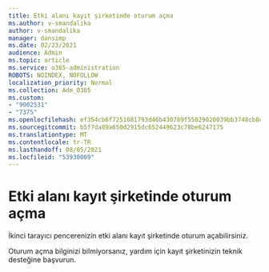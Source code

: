 ```yaml
---
title: Etki alanı kayıt şirketinde oturum açma
ms.author: v-smandalika
author: v-smandalika
manager: dansimp
ms.date: 02/23/2021
audience: Admin
ms.topic: article
ms.service: o365-administration
ROBOTS: NOINDEX, NOFOLLOW
localization_priority: Normal
ms.collection: Adm_O365
ms.custom:
- "9002531"
- "7375"
ms.openlocfilehash: ef354cb6f7251081793d46b430789f55029020039bb3748cb8ece3b951e787a2
ms.sourcegitcommit: b5f7da89a650d2915dc652449623c78be6247175
ms.translationtype: MT
ms.contentlocale: tr-TR
ms.lasthandoff: 08/05/2021
ms.locfileid: "53930009"
---
```

# <a name="sign-in-to-your-domain-registrar"></a>Etki alanı kayıt şirketinde oturum açma

İkinci tarayıcı pencerenizin etki alanı kayıt şirketinde oturum açabilirsiniz.

Oturum açma bilginizi bilmiyorsanız, yardım için kayıt şirketinizin teknik desteğine başvurun.
